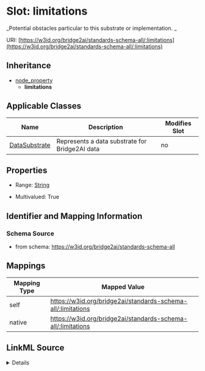 

# Slot: limitations


_Potential obstacles particular to this substrate or implementation. _





URI: [https://w3id.org/bridge2ai/standards-schema-all/:limitations](https://w3id.org/bridge2ai/standards-schema-all/:limitations)




## Inheritance

* [node_property](node_property.md)
    * **limitations**






## Applicable Classes

| Name | Description | Modifies Slot |
| --- | --- | --- |
| [DataSubstrate](DataSubstrate.md) | Represents a data substrate for Bridge2AI data |  no  |







## Properties

* Range: [String](String.md)

* Multivalued: True





## Identifier and Mapping Information







### Schema Source


* from schema: https://w3id.org/bridge2ai/standards-schema-all




## Mappings

| Mapping Type | Mapped Value |
| ---  | ---  |
| self | https://w3id.org/bridge2ai/standards-schema-all/:limitations |
| native | https://w3id.org/bridge2ai/standards-schema-all/:limitations |




## LinkML Source

<details>
```yaml
name: limitations
description: 'Potential obstacles particular to this substrate or implementation. '
from_schema: https://w3id.org/bridge2ai/standards-schema-all
rank: 1000
is_a: node_property
domain: NamedThing
alias: limitations
domain_of:
- DataSubstrate
range: string
multivalued: true

```
</details>